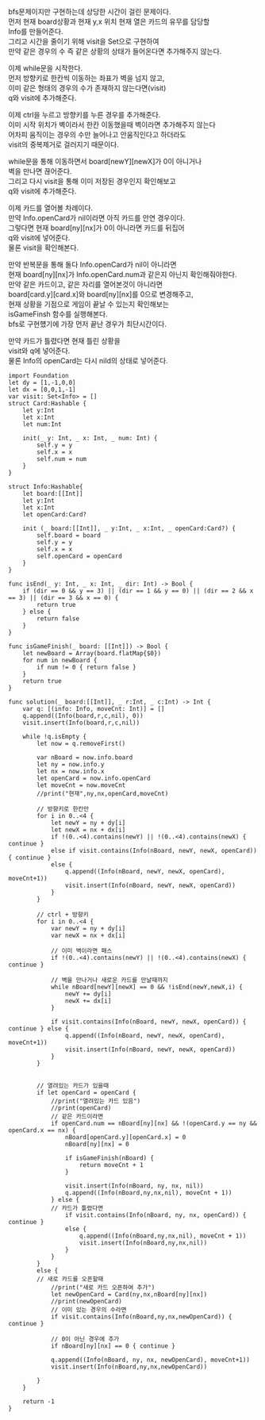 bfs문제이지만 구현하는데 상당한 시간이 걸린 문제이다.   
먼저 현재 board상황과 현재 y,x 위치 현재 열은 카드의 유무를 담당할   
Info를 만들어준다.   
그리고 시간을 줄이기 위해 visit을 Set으로 구현하여   
만약 같은 경우의 수 즉 같은 상황의 상태가 들어온다면 추가해주지 않는다.   
     
이제 while문을 시작한다.   
먼저 방향키로 한칸씩 이동하는 좌표가 벽을 넘지 않고,   
이미 같은 형태의 경우의 수가 존재하지 않는다면(visit)   
q와 visit에 추가해준다.   
   
이제 ctrl을 누르고 방향키를 누른 경우를 추가해준다.   
이미 시작 위치가 벽이라서 한칸 이동했을때 벽이라면 추가해주지 않는다   
어차피 움직이는 경우의 수만 늘어나고 안움직인다고 하더라도   
visit의 중복제거로 걸러지기 때문이다.   
   
while문을 통해 이동하면서 board[newY][newX]가 0이 아니거나   
벽을 만나면 끊어준다.   
그리고 다시 visit을 통해 이미 저장된 경우인지 확인해보고   
q와 visit에 추가해준다.   
   
이제 카드를 열어볼 차례이다.   
만약 Info.openCard가 nil이라면 아직 카드를 안연 경우이다.   
그렇다면 현재 board[ny][nx]가 0이 아니라면 카드를 뒤집어   
q와 visit에 넣어준다.   
물론 visit을 확인해본다.   

만약 반복문을 통해 돌다 Info.openCard가 nil이 아니라면   
현재 board[ny][nx]가 Info.openCard.num과 같은지 아닌지 확인해줘야한다.   
만약 같은 카드이고, 같은 자리를 열어본것이 아니라면   
board[card.y][card.x]와 board[ny][nx]를 0으로 변경해주고,   
현재 상황을 기점으로 게임이 끝날 수 있는지 확인해보는   
isGameFinsh 함수를 실행해본다.   
bfs로 구현헀기에 가장 먼저 끝난 경우가 최단시간이다.   
   
만약 카드가 틀렸다면 현재 틀린 상황을   
visit와 q에 넣어준다.   
물론 Info의 openCard는 다시 nild의 상태로 넣어준다.   

```
import Foundation
let dy = [1,-1,0,0]
let dx = [0,0,1,-1]
var visit: Set<Info> = []
struct Card:Hashable {
    let y:Int
    let x:Int
    let num:Int
    
    init(_ y: Int, _ x: Int, _ num: Int) {
        self.y = y
        self.x = x
        self.num = num
    }
}

struct Info:Hashable{
    let board:[[Int]]
    let y:Int
    let x:Int
    let openCard:Card?
    
    init (_ board:[[Int]], _ y:Int, _ x:Int, _ openCard:Card?) {
        self.board = board
        self.y = y
        self.x = x
        self.openCard = openCard
    }
}

func isEnd(_ y: Int, _ x: Int, _ dir: Int) -> Bool {
    if (dir == 0 && y == 3) || (dir == 1 && y == 0) || (dir == 2 && x == 3) || (dir == 3 && x == 0) {
        return true
    } else {
        return false
    }
}

func isGameFinish(_ board: [[Int]]) -> Bool {
    let newBoard = Array(board.flatMap{$0})
    for num in newBoard {
        if num != 0 { return false }
    }
    return true
}

func solution(_ board:[[Int]], _ r:Int, _ c:Int) -> Int {
    var q: [(info: Info, moveCnt: Int)] = []
    q.append((Info(board,r,c,nil), 0))
    visit.insert(Info(board,r,c,nil))
    
    while !q.isEmpty {
        let now = q.removeFirst()
        
        var nBoard = now.info.board
        let ny = now.info.y
        let nx = now.info.x
        let openCard = now.info.openCard
        let moveCnt = now.moveCnt
        //print("현재",ny,nx,openCard,moveCnt)
        
        // 방향키로 한칸만
        for i in 0..<4 {
            let newY = ny + dy[i]
            let newX = nx + dx[i]
            if !(0..<4).contains(newY) || !(0..<4).contains(newX) { continue }
            else if visit.contains(Info(nBoard, newY, newX, openCard)) { continue }
            else {
                q.append((Info(nBoard, newY, newX, openCard), moveCnt+1))
                visit.insert(Info(nBoard, newY, newX, openCard))
            }
        }
        
        // ctrl + 방향키
        for i in 0..<4 {
            var newY = ny + dy[i]
            var newX = nx + dx[i]
            
            // 이미 벽이라면 패스
            if !(0..<4).contains(newY) || !(0..<4).contains(newX) { continue }
            
            // 벽을 만나거나 새로운 카드를 만날때까지
            while nBoard[newY][newX] == 0 && !isEnd(newY,newX,i) {
                newY += dy[i]
                newX += dx[i]
            }
            
            if visit.contains(Info(nBoard, newY, newX, openCard)) { continue } else {
                q.append((Info(nBoard, newY, newX, openCard), moveCnt+1))
                visit.insert(Info(nBoard, newY, newX, openCard))
            }
        }
        
        
        // 열려있는 카드가 있을때
        if let openCard = openCard {
            //print("열려있는 카드 있음")
            //print(openCard)
            // 같은 카드이라면
            if openCard.num == nBoard[ny][nx] && !(openCard.y == ny && openCard.x == nx) {
                nBoard[openCard.y][openCard.x] = 0
                nBoard[ny][nx] = 0
                
                if isGameFinish(nBoard) {
                    return moveCnt + 1
                }
                
                visit.insert(Info(nBoard, ny, nx, nil))
                q.append((Info(nBoard,ny,nx,nil), moveCnt + 1))
            } else {
            // 카드가 틀렸다면
                if visit.contains(Info(nBoard, ny, nx, openCard)) { continue }
                else {
                    q.append((Info(nBoard,ny,nx,nil), moveCnt + 1))
                    visit.insert(Info(nBoard,ny,nx,nil))
                }
            } 
        } 
        else {
        // 새로 카드를 오픈할때
            //print("새로 카드 오픈하여 추가")
            let newOpenCard = Card(ny,nx,nBoard[ny][nx])
            //print(newOpenCard)
            // 이미 있는 경우의 수라면
            if visit.contains(Info(nBoard,ny,nx,newOpenCard)) { continue }
            
            // 0이 아닌 경우에 추가
            if nBoard[ny][nx] == 0 { continue }
            
            q.append((Info(nBoard, ny, nx, newOpenCard), moveCnt+1))
            visit.insert(Info(nBoard,ny,nx,newOpenCard))
            
        }
    }
    
    return -1
}
```
